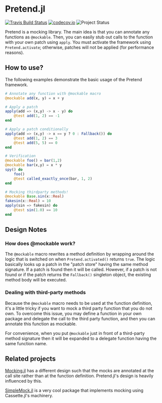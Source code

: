 # Pretend.jl


[![Travis Build Status](https://travis-ci.com/tk3369/Pretend.jl.svg?branch=master)](https://travis-ci.org/tk3369/Pretend.jl)
[![codecov.io](http://codecov.io/github/tk3369/Pretend.jl/coverage.svg?branch=master)](http://codecov.io/github/tk3369/Pretend.jl?branch=master)
![Project Status](https://img.shields.io/badge/status-experimental-red)

Pretend is a mocking library. The main idea is that you can annotate any functions
as `@mockable`.  Then, you can easily stub out calls to the function with your
own patch using `apply`.  You must activate the framework using `Pretend.activate`;
otherwise, patches will not be applied (for performance reasons).

## How to use?

The following examples demonstrate the basic usage of the Pretend framework.

```julia
# Annotate any function with @mockable macro
@mockable add(x, y) = x + y

# Apply a patch
apply(add => (x,y) -> x - y) do
    @test add(1, 2) == -1
end

# Apply a patch conditionally
apply(add => (x,y) -> x == y ? 0 : Fallback()) do
    @test add(1, 2) == 3
    @test add(5, 5) == 0
end

# Verification
@mockable foo() = bar(1,2)
@mockable bar(x,y) = x * y
spy() do
    foo()
    @test called_exactly_once(bar, 1, 2)
end

# Mocking thirdparty methods!
@mockable Base.sin(x::Real)
fakesin(x::Real) = 10
apply(sin => fakesin) do
    @test sin(1.0) == 10
end
```

## Design Notes

### How does @mockable work?

The `@mockable` macro rewrites a method definition by wrapping around the logic that is 
switched on when `Pretend.activated()` returns `true`.  The logic basically looks up
a patch in the "patch store" having the same method signature.  If a patch is found
then it will be called.  However, if a patch is not found or if the patch returns 
the `Fallback()` singleton object, the existing method body will be executed.

### Dealing with third-party methods
Because the `@mockable` macro needs to be used at the function definition, it's a little tricky 
if you want to mock a third party function that you do not own.  To overcome this issue, you may 
define a function in your own package and delegate the call to the third party function, and then 
you can annotate this function as mockable.  

For convenience, when you put `@mockable` just in front of a third-party method signature then 
it will be expanded to a delegate function having the same function name.

## Related projects

[Mocking.jl](https://github.com/invenia/Mocking.jl) has a different design such that the mocks are 
annotated at the call site rather than at the function definition. Pretend.jl's design is heavily
influenced by this.

[SimpleMock.jl](https://github.com/JuliaTesting/SimpleMock.jl) is a very cool package that
implements mocking using Cassette.jl's machinery.
